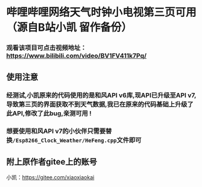 # 哔哩哔哩网络天气时钟小电视第三页可用（源自B站小凯 留作备份）

### 观看该项目可点击视频地址：https://www.bilibili.com/video/BV1FV411k7Pq/


## 使用注意
### 经测试,小凯原来的代码使用的是和风API v6库,现API已升级至API v7,导致第三页的界面获取不到天气数据,我已在原来的代码基础上升级了此API,修改了此bug,亲测可用 !
### 想要使用和风API v7的小伙伴只需要替换`/Esp8266_Clock_Weather/HeFeng.cpp`文件即可



## 附上原作者gitee上的账号

小凯：https://gitee.com/xiaoxiaokai
